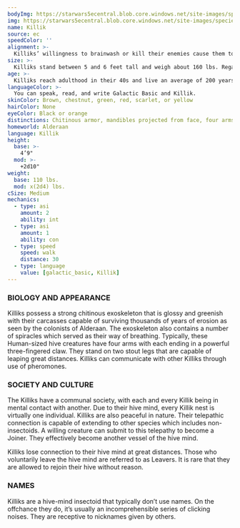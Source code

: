 ```yaml
---
bodyImg: https://starwars5ecentral.blob.core.windows.net/site-images/species/species_killik.png
img: https://starwars5ecentral.blob.core.windows.net/site-images/species/species_killik.png
name: Killik
source: ec
speedColor: ''
alignment: >-
  Killiks’ willingness to brainwash or kill their enemies cause them to tend towards the dark side, though there are exceptions.
size: >-
  Killiks stand between 5 and 6 feet tall and weigh about 160 lbs. Regardless of your position in that range, your size is Medium.
age: >-
  Killiks reach adulthood in their 40s and live an average of 200 years.
languageColor: >-
  You can speak, read, and write Galactic Basic and Killik. 
skinColor: Brown, chestnut, green, red, scarlet, or yellow
hairColor: None
eyeColor: Black or orange
distinctions: Chitinous armor, mandibles projected from face, four arms ending in long three toed claws protrude from their torsos
homeworld: Alderaan
language: Killik
height:
  base: >-
    4’9"
  mod: >-
    +2d10"
weight:
  base: 110 lbs.
  mod: x(2d4) lbs.
cSize: Medium
mechanics:
  - type: asi
    amount: 2
    ability: int
  - type: asi
    amount: 1
    ability: con
  - type: speed
    speed: walk
    distance: 30
  - type: language
    value: [galactic_basic, Killik]
---
```

### BIOLOGY AND APPEARANCE
Killiks possess a strong chitinous exoskeleton that is glossy and greenish with their carcasses capable of surviving thousands of years of erosion as seen by the colonists of Alderaan. The exoskeleton also contains a number of spiracles which served as their way of breathing. Typically, these Human-sized hive creatures have four arms with each ending in a powerful three-fingered claw. They stand on two stout legs that are capable of leaping great distances. Killiks can communicate with other Killiks through use of pheromones.

### SOCIETY AND CULTURE
The Killiks have a communal society, with each and every Killik being in mental contact with another. Due to their hive mind, every Killik nest is virtually one individual. Killiks are also peaceful in nature. Their telepathic connection is capable of extending to other species which includes non-insectoids. A willing creature can submit to this telepathy to become a Joiner. They effectively become another vessel of the hive mind.

Killiks lose connection to their hive mind at great distances. Those who voluntarily leave the hive mind are referred to as Leavers. It is rare that they are allowed to rejoin their hive without reason.

### NAMES
Killiks are a hive-mind insectoid that typically don’t use names. On the offchance they do, it’s usually an incomprehensible series of clicking noises. They are receptive to nicknames given by others.



    
